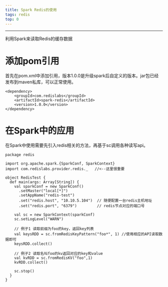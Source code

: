 ```yaml
---
title: Spark Redis的使用
tags: redis
top: 0
---
```


---
利用Spark来读取Redis的缓存数据
<!-- more -->


# 添加pom引用

首先在pom.xml中添加引用，版本1.0.0是升级spark后自定义的版本。jar包已经发布到maven私库，可以正常使用。

```
<dependency>
    <groupId>com.redislabs</groupId>
    <artifactId>spark-redis</artifactId>
    <version>1.0.0</version>
</dependency>
```

# 在Spark中的应用

在Spark中使用需要先引入redis相关的方法，再基于sc调用各种读写api。

```
package redis

import org.apache.spark.{SparkConf, SparkContext}
import com.redislabs.provider.redis._   //<--这里很重要

object RedisTest {
  def main(args: Array[String]) {
    val sparkConf = new SparkConf()
      .setMaster("local[*]")
      .setAppName("redis-test")
      .set("redis.host", "10.10.5.104")  // 随便配置一台redis主机地址
      .set("redis.port", "6379")         // redis节点对应的端口号

    val sc = new SparkContext(sparkConf)
    sc.setLogLevel("WARN")

    // 例子1 读取前缀为foo的key，返回key列表
    val keysRDD = sc.fromRedisKeyPattern("foo*", 1) //使用相应的API读取数据即可
    keysRDD.collect()
    
    // 例子2 读取名叫foo的kv返回对应的key和value
    val kvRDD = sc.fromRedisKV("foo",1)
    kvRDD.collect()
    
    sc.stop()
  }
}
```